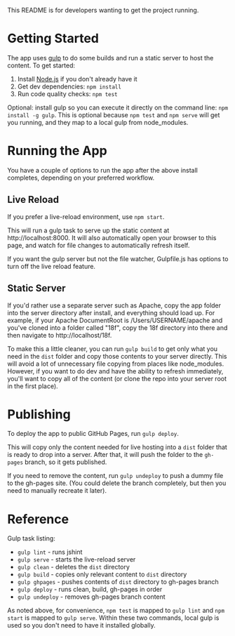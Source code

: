 This README is for developers wanting to get the project running.

# Getting Started

The app uses [gulp](http://gulpjs.com/) to do some builds and run a static server to host the content. To get started:

1. Install [Node.js](https://nodejs.org/) if you don't already have it
1. Get dev dependencies: `npm install`
1. Run code quality checks: `npm test`

Optional: install gulp so you can execute it directly on the command line: `npm install -g gulp`.
This is optional because `npm test` and `npm serve` will get you running, and they map to a local gulp from node_modules.

# Running the App

You have a couple of options to run the app after the above install completes, depending on your preferred workflow.

## Live Reload

If you prefer a live-reload environment, use `npm start`.

This will run a gulp task to serve up the static content at http://localhost:8000.
It will also automatically open your browser to this page, and watch for file changes to automatically refresh itself.

If you want the gulp server but not the file watcher, Gulpfile.js has options to turn off the live reload feature.

## Static Server

If you'd rather use a separate server such as Apache, copy the app folder into the server directory after install, and everything should load up.
For example, if your Apache DocumentRoot is /Users/USERNAME/apache and you've cloned into a folder called "18f", copy the 18f directory into there and then navigate to http://localhost/18f.

To make this a little cleaner, you can run `gulp build` to get only what you need in the `dist` folder and copy those contents to your server directly.
This will avoid a lot of unnecessary file copying from places like node_modules.
However, if you want to do dev and have the ability to refresh immediately, you'll want to copy all of the content
(or clone the repo into your server root in the first place). 

# Publishing

To deploy the app to public GitHub Pages, run `gulp deploy`.

This will copy only the content needed for live hosting into a `dist` folder that is ready to drop into a server.
After that, it will push the folder to the `gh-pages` branch, so it gets published.

If you need to remove the content, run `gulp undeploy` to push a dummy file to the gh-pages site.
(You could delete the branch completely, but then you need to manually recreate it later).

# Reference

Gulp task listing:

* `gulp lint` - runs jshint
* `gulp serve` - starts the live-reload server
* `gulp clean` - deletes the `dist` directory
* `gulp build` - copies only relevant content to `dist` directory
* `gulp ghpages` - pushes contents of `dist` directory to gh-pages branch
* `gulp deploy` - runs clean, build, gh-pages in order
* `gulp undeploy` - removes gh-pages branch content

As noted above, for convenience, `npm test` is mapped to `gulp lint` and `npm start` is mapped to `gulp serve`.
Within these two commands, local gulp is used so you don't need to have it installed globally.

